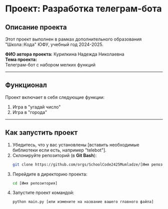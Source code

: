 # Проект: Разработка телеграм-бота

## Описание проекта
Этот проект выполнен в рамках дополнительного образования "Школа::Кода" ЮФУ, учебный год 2024-2025.

**ФИО автора проекта:** Курилкина Надежда Николаевна  
**Тема проекта:**  
Телеграм-бот с набором мелких функций

---

## Функционал
Проект включает в себя следующие функции:
1. Игра в "угадай число"
2. Игра в "города"

---

## Как запустить проект
1. Убедитесь, что у вас установлены [вставить необходимые библиотеки если есть, например "telebot"].
2. Склонируйте репозиторий (в **Git Bash**):
   ```bash
   git clone https://github.com/orgs/SchoolCode2425Mumladze/[Имя репозитория]
   ```
3. Перейдите в директорию проекта:
   ```bash
   cd [Имя репозитория]
   ```
4. Запустите проект командой:
   ```bash
   python main.py [или измените на название вашего главного файла]
   ```
